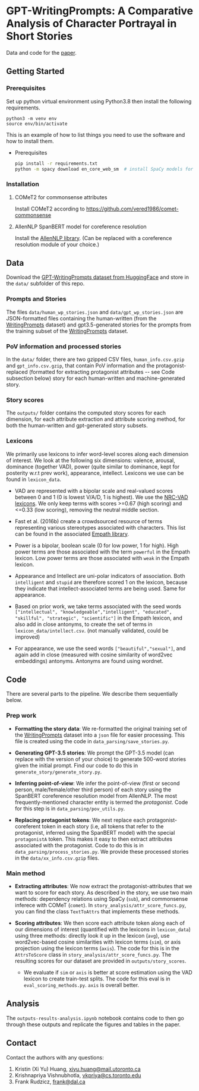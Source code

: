 # GPT-WritingPrompts: A Comparative Analysis of Character Portrayal in Short Stories

Data and code for the [paper]().

## Getting Started

### Prerequisites

Set up python virtual environment using Python3.8 then install the following requirements.
```
python3 -m venv env
source env/bin/activate
```

This is an example of how to list things you need to use the software and how to install them.
* Prerequisites
  ```sh
  pip install -r requirements.txt
  python -m spacy download en_core_web_sm  # install SpaCy models for English
  ```

### Installation

1. COMeT2 for commonsense attributes

   Install COMeT2 according to https://github.com/vered1986/comet-commonsense

2. AllenNLP SpanBERT model for coreference resolution
    
    Install the [AllenNLP library](https://github.com/allenai/allennlp). (Can be replaced with a coreference resolution module of your choice.)

## Data

Download the [GPT-WritingPrompts dataset from HuggingFace](https://huggingface.co/datasets/vkpriya/GPT-WritingPrompts) and store in the `data/` subfolder of this repo.

### Prompts and Stories
The files `data/human_wp_stories.json` and `data/gpt_wp_stories.json` are JSON-formatted files containing the human-written (from the [WritingPrompts]() dataset) and gpt3.5-generated stories for the prompts from the training subset of the [WritingPrompts]() dataset.

### PoV information and processed stories
In the `data/` folder, there are two gzipped CSV files, `human_info.csv.gzip` and `gpt_info.csv.gzip`, that contain PoV information and the protagonist-replaced (formatted for extracting protagonist attributes --  see Code subsection below) story for each human-written and machine-generated story.

### Story scores
The `outputs/` folder contains the computed story scores for each dimension, for each attribute extraction and attribute scoring method, for both the human-written and gpt-generated story subsets.

### Lexicons
We primarily use lexicons to infer word-level scores along each dimension of interest. We look at the following six dimensions: valence, arousal, dominance (together VAD), power (quite similar to dominance, kept for posterity w.r.t prev work), appearance, intellect. Lexicons we use can be found in `lexicon_data`.

- VAD are represented with a bipolar scale and real-valued scores between 0 and 1 (0 is lowest V/A/D, 1 is highest). We use the [NRC-VAD lexicons](http://saifmohammad.com/WebPages/nrc-vad.html). We only keep terms with scores >=0.67 (high scoring) and <=0.33 (low scoring), removing the neutral middle section.

- Fast et al. (2016b) create a crowdsourced resource of terms representing various stereotypes associated with characters. This list can be found in the associated [Empath library](https://github.com/Ejhfast/empath-client/blob/master/empath/data/categories.tsv).

- Power is a bipolar, boolean scale (0 for low power, 1 for high). High power terms are those associated with the term `powerful` in the Empath lexicon. Low power terms are those associated with `weak` in the Empath lexicon.

- Appearance and Intellect are uni-polar indicators of association. Both `intelligent` and `stupid` are therefore scored 1 on the lexicon, because they indicate that intellect-associated terms are being used. Same for appearance. 

- Based on prior work, we take terms associated with the seed words `["intellectual", "knowledgeable","intelligent", "educated", "skillful", "strategic", "scientific"]` in the Empath lexicon, and also add in close antonyms, to create the set of terms in `lexicon_data/intellect.csv`. (not manually validated, could be improved)

- For appearance, we use the seed words `["beautiful","sexual"]`, and again add in close (measured with cosine similarity of word2vec embeddings) antonyms. Antonyms are found using wordnet.


## Code
There are several parts to the pipeline. We describe them sequentially below.

### Prep work
- **Formatting the story data**: We re-formatted the original training set of the [WritingPrompts]() dataset into a `json` file for easier processing. This file is created using the code in `data_parsing/save_stories.py`.

- **Generating GPT-3.5 stories**: We prompt the GPT-3.5 model (can replace with the version of your choice) to generate 500-word stories given the initial prompt. Find our code to do this in `generate_story/generate_story.py`.

- **Inferring point-of-view**: We infer the point-of-view (first or second person, male/female/other third person) of each story using the SpanBERT coreference resolution model from AllenNLP. The most frequently-mentioned character entity is termed the *protagonist*. Code for this step is in `data_parsing/pov_utils.py`.

- **Replacing protagonist tokens**: We next replace each protagonist-coreferent token in each story (i.e, all tokens that refer to the protagonist, inferred using the SpanBERT model) with the special `protagonistA` token. This makes it easy to then extract attributes associated with the protagonist. Code to do this is in `data_parsing/process_stories.py`. We provide these processed stories in the `data/xx_info.csv.gzip` files.

### Main method
- **Extracting attributes**: We now extract the protagonist-attributes that we want to score for each story. As described in the story, we use two main methods: dependency relations using SpaCy (`sub`), and commonsense inferece with COMeT (`comet`). In `story_analysis/attr_score_funcs.py`, you can find the class `TextToAttrs` that implements these methods.

- **Scoring attributes**: We then score each attribute token along each of our dimensions of interest (quantified with the lexicons in `lexicon_data`) using three methods: directly look it up in the lexicon (`avg`), use word2vec-based cosine similarities with lexicon terms (`sim`), or axis projection using the lexicon terms (`axis`). The code for this is in the `AttrsToScore` class in `story_analysis/attr_score_funcs.py`. The resulting scores for our dataset are provided in `outputs/story_scores`.

   - We evaluate if `sim` or `axis` is better at score estimation using the VAD lexicon to create train-test splits. The code for this eval is in `eval_scoring_methods.py`. `axis` is overall better. 

## Analysis
The `outputs-results-analysis.ipynb` notebook contains code to then go through these outputs and replicate the figures and tables in the paper.

## Contact
Contact the authors with any questions:
1. Kristin (Xi Yu) Huang, xiyu.huang@mail.utoronto.ca
2. Krishnapriya Vishnubhotla, vkpriya@cs.toronto.edu
3. Frank Rudzicz, frank@dal.ca
